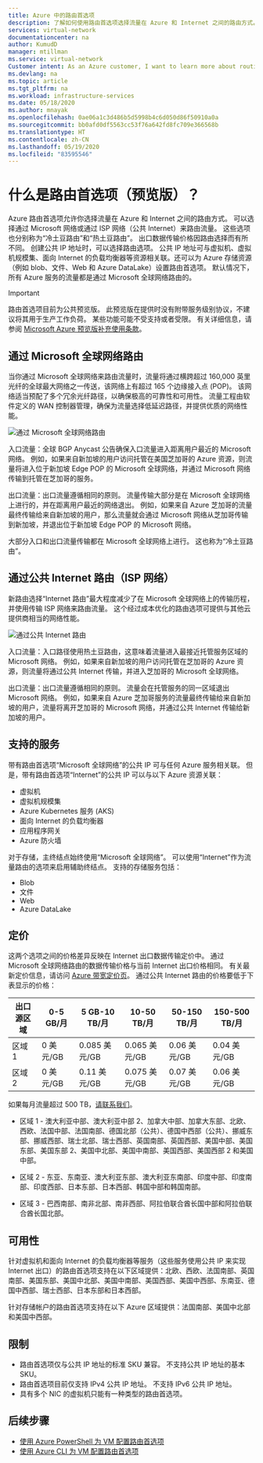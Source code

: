 ```yaml
---
title: Azure 中的路由首选项
description: 了解如何使用路由首选项选择流量在 Azure 和 Internet 之间的路由方式。
services: virtual-network
documentationcenter: na
author: KumudD
manager: mtillman
ms.service: virtual-network
Customer intent: As an Azure customer, I want to learn more about routing choices for my internet egress traffic.
ms.devlang: na
ms.topic: article
ms.tgt_pltfrm: na
ms.workload: infrastructure-services
ms.date: 05/18/2020
ms.author: mnayak
ms.openlocfilehash: 0ae06a1c3d486b5d5998b4c6d050d86f50910a0a
ms.sourcegitcommit: bb0afd0df5563cc53f76a642fd8fc709e366568b
ms.translationtype: HT
ms.contentlocale: zh-CN
ms.lasthandoff: 05/19/2020
ms.locfileid: "83595546"
---
```

# <a name="what-is-routing-preference-preview"></a>什么是路由首选项（预览版）？

Azure 路由首选项允许你选择流量在 Azure 和 Internet 之间的路由方式。 可以选择通过 Microsoft 网络或通过 ISP 网络（公共 Internet）来路由流量。 这些选项也分别称为“冷土豆路由”和“热土豆路由”。 出口数据传输价格因路由选择而有所不同。 创建公共 IP 地址时，可以选择路由选项。 公共 IP 地址可与虚拟机、虚拟机规模集、面向 Internet 的负载均衡器等资源相关联。还可以为 Azure 存储资源（例如 blob、文件、Web 和 Azure DataLake）设置路由首选项。 默认情况下，所有 Azure 服务的流量都是通过 Microsoft 全球网络路由的。

> [!IMPORTANT]
> 路由首选项目前为公共预览版。
> 此预览版在提供时没有附带服务级别协议，不建议将其用于生产工作负荷。 某些功能可能不受支持或者受限。 有关详细信息，请参阅 [Microsoft Azure 预览版补充使用条款](https://azure.microsoft.com/support/legal/preview-supplemental-terms/)。

## <a name="routing-via-microsoft-global-network"></a>通过 Microsoft 全球网络路由

当你通过 Microsoft 全球网络来路由流量时，流量将通过横跨超过 160,000 英里光纤的全球最大网络之一传送，该网络上有超过 165 个边缘接入点 (POP)。 该网络适当预配了多个冗余光纤路径，以确保极高的可靠性和可用性。 流量工程由软件定义的 WAN 控制器管理，确保为流量选择低延迟路径，并提供优质的网络性能。

![通过 Microsoft 全球网络路由](media/routing-preference-overview/route-via-microsoft-global-network.png)

入口流量：全球 BGP Anycast 公告确保入口流量进入距离用户最近的 Microsoft 网络。 例如，如果来自新加坡的用户访问托管在美国芝加哥的 Azure 资源，则流量将进入位于新加坡 Edge POP 的 Microsoft 全球网络，并通过 Microsoft 网络传输到托管在芝加哥的服务。

出口流量：出口流量遵循相同的原则。 流量传输大部分是在 Microsoft 全球网络上进行的，并在距离用户最近的网络退出。 例如，如果来自 Azure 芝加哥的流量最终传输给来自新加坡的用户，那么流量就会通过 Microsoft 网络从芝加哥传输到新加坡，并退出位于新加坡 Edge POP 的 Microsoft 网络。

大部分入口和出口流量传输都在 Microsoft 全球网络上进行。 这也称为“冷土豆路由”。


## <a name="routing-over-public-internet-isp-network"></a>通过公共 Internet 路由（ISP 网络）

新路由选择“Internet 路由”最大程度减少了在 Microsoft 全球网络上的传输历程，并使用传输 ISP 网络来路由流量。 这个经过成本优化的路由选项可提供与其他云提供商相当的网络性能。

![通过公共 Internet 路由](media/routing-preference-overview/route-via-isp-network.png)

入口流量：入口路径使用热土豆路由，这意味着流量进入最接近托管服务区域的 Microsoft 网络。 例如，如果来自新加坡的用户访问托管在芝加哥的 Azure 资源，则流量将通过公共 Internet 传输，并进入芝加哥的 Microsoft 全球网络。

出口流量：出口流量遵循相同的原则。 流量会在托管服务的同一区域退出 Microsoft 网络。 例如，如果来自 Azure 芝加哥服务的流量最终传输给来自新加坡的用户，流量将离开芝加哥的 Microsoft 网络，并通过公共 Internet 传输给新加坡的用户。

## <a name="supported-services"></a>支持的服务

带有路由首选项“Microsoft 全球网络”的公共 IP 可与任何 Azure 服务相关联。 但是，带有路由首选项“Internet”的公共 IP 可以与以下 Azure 资源关联：

* 虚拟机
* 虚拟机规模集
* Azure Kubernetes 服务 (AKS)
* 面向 Internet 的负载均衡器
* 应用程序网关
* Azure 防火墙

对于存储，主终结点始终使用“Microsoft 全球网络”。 可以使用“Internet”作为流量路由的选项来启用辅助终结点。 支持的存储服务包括：

* Blob
* 文件
* Web
* Azure DataLake

## <a name="pricing"></a>定价
这两个选项之间的价格差异反映在 Internet 出口数据传输定价中。 通过 Microsoft 全球网络路由的数据传输价格与当前 Internet 出口价格相同。 有关最新定价信息，请访问 [Azure 带宽定价页](https://azure.microsoft.com/pricing/details/bandwidth/)。 通过公共 Internet 路由的价格要低于下表显示的价格：

| 出口源区域 | 0-5 GB/月 | 5 GB-10 TB/月 | 10-50 TB/月 | 50-150 TB/月 | 150-500 TB/月 |
| --- | --- | --- | --- | --- | --- |
| 区域 1 | 0 美元/GB | 0\.085 美元/GB | 0\.065 美元/GB | 0\.06 美元/GB | 0\.04 美元/GB |
| 区域 2 | 0 美元/GB | 0\.11 美元/GB | 0\.075 美元/GB | 0\.07 美元/GB | 0\.06 美元/GB  |

如果每月流量超过 500 TB，[请联系我们](https://azure.microsoft.com/overview/sales-number/)。
* 区域 1 - 澳大利亚中部、澳大利亚中部 2、加拿大中部、加拿大东部、北欧、西欧、法国中部、法国南部、德国北部（公共）、德国中西部（公共）、挪威东部、挪威西部、瑞士北部、瑞士西部、英国南部、英国西部、美国中部、美国东部、美国东部 2、美国中北部、美国中南部、美国西部、美国西部 2 和美国中部。

* 区域 2 - 东亚、东南亚、澳大利亚东部、澳大利亚东南部、印度中部、印度南部、印度西部、日本东部、日本西部、韩国中部和韩国南部。

* 区域 3 - 巴西南部、南非北部、南非西部、阿拉伯联合酋长国中部和阿拉伯联合酋长国北部。

## <a name="availability"></a>可用性

针对虚拟机和面向 Internet 的负载均衡器等服务（这些服务使用公共 IP 来实现 Internet 出口）的路由首选项支持在以下区域提供：北欧、西欧、法国南部、英国南部、美国东部、美国中北部、美国中南部、美国西部、美国中西部、东南亚、德国中西部、瑞士西部、日本东部和日本西部。

针对存储帐户的路由首选项支持在以下 Azure 区域提供：法国南部、美国中北部和美国中西部。
## <a name="limitations"></a>限制

* 路由首选项仅与公共 IP 地址的标准 SKU 兼容。 不支持公共 IP 地址的基本 SKU。
* 路由首选项目前仅支持 IPv4 公共 IP 地址。 不支持 IPv6 公共 IP 地址。
* 具有多个 NIC 的虚拟机只能有一种类型的路由首选项。


## <a name="next-steps"></a>后续步骤

* [使用 Azure PowerShell 为 VM 配置路由首选项](configure-routing-preference-virtual-machine-powershell.md)
* [使用 Azure CLI 为 VM 配置路由首选项](configure-routing-preference-virtual-machine-cli.md)
